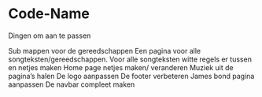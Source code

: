 # Code-Name

Dingen om aan te passen

Sub mappen voor de gereedschappen
Een pagina voor alle songteksten/gereedschappen.
Voor alle songteksten witte regels er tussen en netjes maken
Home page netjes maken/ veranderen
Muziek uit de pagina’s halen
De logo aanpassen
De footer verbeteren
James bond pagina aanpassen 
De navbar compleet maken
